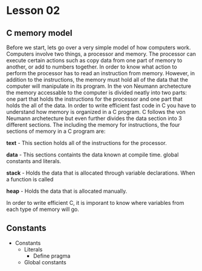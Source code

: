 Lesson 02
=========

## C memory model ##

Before we start, lets go over a very simple model of how computers work. Computers involve two things, a processor and memory. The processor can execute certain actions such as copy data from one part of memory to another, or add to numbers together. In order to know what action to perform the processor has to read an instruction from memory. However, in addition to the instructions, the memory must hold all of the data that the computer will manipulate in its program. In the von Neumann archetecture the memory accessable to the computer is divided neatly into two parts: one part that holds the instructions for the processor and one part that holds the all of the data. In order to write efficient fast code in C you have to understand how memory is organized in a C program. C follows the von Neumann archetecture but even further divides the data section into 3 different sections. The including the memory for instructions, the four sections of memory in a C program are:

**text** - This section holds all of the instructions for the processor.

**data** - This sections containts the data known at compile time. global constants and literals.

**stack** - Holds the data that is allocated through variable declarations. When a function is called

**heap** - Holds the data that is allocated manually.

In order to write efficient C, it is imporant to know where variables from each type of memory will go.

## Constants ##
  
* Constants
  - Literals
    - Define pragma
  - Global constants 

